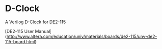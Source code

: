 D-Clock
=======
A Verilog D-Clock for DE2-115

[DE2-115 User Manual] (http://www.altera.com/education/univ/materials/boards/de2-115/unv-de2-115-board.html)
